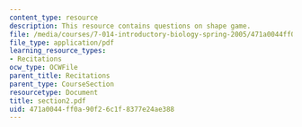 ```yaml
---
content_type: resource
description: This resource contains questions on shape game.
file: /media/courses/7-014-introductory-biology-spring-2005/471a0044ff0a90f26c1f8377e24ae388_section2.pdf
file_type: application/pdf
learning_resource_types:
- Recitations
ocw_type: OCWFile
parent_title: Recitations
parent_type: CourseSection
resourcetype: Document
title: section2.pdf
uid: 471a0044-ff0a-90f2-6c1f-8377e24ae388
---
```

